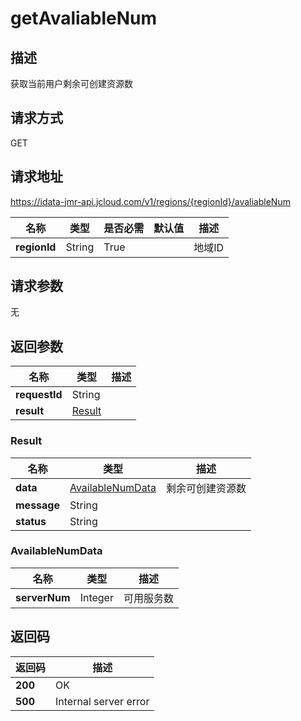 # getAvaliableNum


## 描述
获取当前用户剩余可创建资源数

## 请求方式
GET

## 请求地址
https://idata-jmr-api.jcloud.com/v1/regions/{regionId}/avaliableNum

|名称|类型|是否必需|默认值|描述|
|---|---|---|---|---|
|**regionId**|String|True||地域ID|

## 请求参数
无


## 返回参数
|名称|类型|描述|
|---|---|---|
|**requestId**|String||
|**result**|[Result](##Result)||


### <a name="Result">Result</a>
|名称|类型|描述|
|---|---|---|
|**data**|[AvailableNumData](##AvailableNumData)|剩余可创建资源数|
|**message**|String||
|**status**|String||
### <a name="AvailableNumData">AvailableNumData</a>
|名称|类型|描述|
|---|---|---|
|**serverNum**|Integer|可用服务数|

## 返回码
|返回码|描述|
|---|---|
|**200**|OK|
|**500**|Internal server error|
